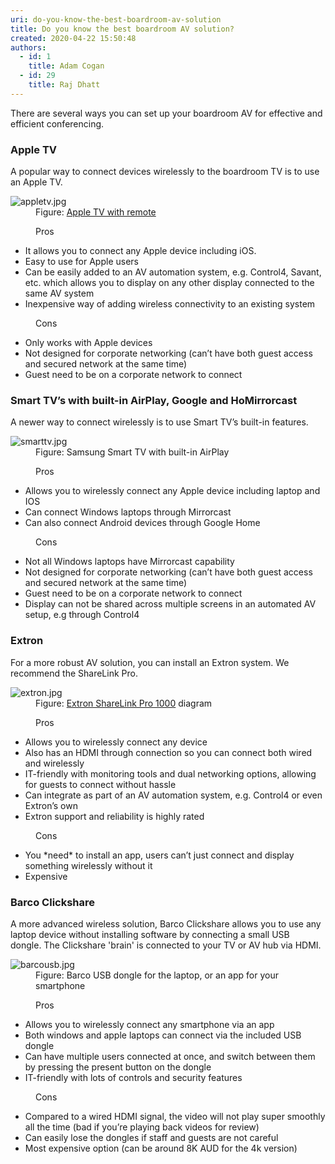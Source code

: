 ```yaml
---
uri: do-you-know-the-best-boardroom-av-solution
title: Do you know the best boardroom AV solution?
created: 2020-04-22 15:50:48
authors:
  - id: 1
    title: Adam Cogan
  - id: 29
    title: Raj Dhatt
---
```





<span class='intro'> There are several ways you can set up your boardroom AV for effective and efficient conferencing.<br> </span>

<h3 class="ssw15-rteElement-H3">​Apple TV​​<br></h3><p>A popular way to connect devices wirelessly to the boardroom TV is to use an Apple TV.</p><dl class="image"><dt>
      <img src="/PublishingImages/appletv.jpg" alt="appletv.jpg" />
   </dt><dd>Figure&#58; <a href="https&#58;//www.apple.com/au/apple-tv-4k/">Apple TV with remote</a></dd></dl><dd class="ssw15-rteElement-FigureGood">Pros​<br></dd><p></p><ul><li>It allows you to connect any Apple device including iOS.&#160;</li><li>Easy to use for Apple users</li><li>Can be easily added to an AV automation system, e.g. Control4, Savant, etc. which allows you to display on any other display connected to the same AV system</li><li>Inexpensive way of adding wireless connectivity to an existing system</li></ul><dd class="ssw15-rteElement-FigureBad">Co​​ns</dd><ul><li>Only works with Apple devices</li><li>Not designed for corporate networking (can’t have both guest access and secured network at the same time)</li><li>Guest need to be on a corporate network to connect</li></ul><h3 class="ssw15-rteElement-H3">Smart TV’s with built-in AirPlay, Google and HoMirrorcast</h3>A newer way to connect wirelessly is to use Smart TV’s built-in features.<dl class="image"><dt>
         <img src="/PublishingImages/smarttv.jpg" alt="smarttv.jpg" />
      </dt><dd>Figure&#58; Samsung Smart TV with built-in AirPlay</dd></dl><dd class="ssw15-rteElement-FigureGood">Pros<br></dd><ul><li>Allows you to wirelessly connect any Apple device including laptop and IOS</li><li>Can connect Windows laptops through Mirrorcast</li><li>Can also connect Android devices through Google Home</li></ul><dd class="ssw15-rteElement-FigureBad">Cons<br></dd><ul><li>Not all Windows laptops have Mirrorcast capability</li><li>Not designed for corporate networking (can’t have both guest access and secured network at the same time)</li><li>Guest need to be on a corporate network to connect</li><li>Display can not be shared across multiple screens in an automated AV setup, e.g through Control4</li></ul><h3 class="ssw15-rteElement-H3">Extron​<br></h3><p>For a more robust AV solution, you can install an Extron system. We recommend the ShareLink Pro.</p><dl class="image"><dt>
      <img src="/PublishingImages/extron.jpg" alt="extron.jpg" />
   </dt><dd>Figure&#58; <a href="https&#58;//www.extron.com/article/sharelinkproad">Extron ShareLink Pro 1000​</a> diagram</dd></dl><dd class="ssw15-rteElement-FigureGood">Pros​<br></dd><ul><li>Allows you to wirelessly connect any device</li><li>Also has an HDMI through connection so you can connect both wired and wirelessly</li><li>IT-friendly with monitoring tools and dual networking options, allowing for guests to connect without hassle</li><li>Can integrate as part of an AV automation system, e.g. Control4 or even Extron’s own&#160;</li><li>Extron support and reliability is highly rated</li></ul><dd class="ssw15-rteElement-FigureBad">Cons<br></dd><ul><li>You *need* to install an app, users can’t just connect and display something wirelessly without it</li><li>Expensive<br></li></ul><h3 class="ssw15-rteElement-H3">Barco Clickshare​<br></h3><p>A more advanced wireless solution, Barco Clickshare allows you to use any laptop device without installing software by connecting a small USB dongle.&#160;The Clickshare 'brain'&#160;is connected to your TV or AV hub via HDMI.&#160;</p><dl class="image"><dt>
      <img src="/PublishingImages/barcousb.jpg" alt="barcousb.jpg" />
   </dt><dd>Figure&#58; Barco USB dongle for the laptop, or an app for your smartphone<br></dd></dl><dd class="ssw15-rteElement-FigureGood">Pros​<br></dd><ul><li>Allows you to wirelessly connect any smartphone via an app</li><li>Both windows and apple laptops can connect via the included USB dongle</li><li>Can have multiple users connected at once, and switch between them by pressing the present button on the dongle</li><li>IT-friendly with lots of controls and security features</li></ul><dd class="ssw15-rteElement-FigureBad">Cons​<br></dd><ul><li>Compared to a wired HDMI signal, the video will not play super smoothly all the time (bad if you’re playing back videos for review)</li><li>Can easily lose the dongles if staff and guests are not careful</li><li>Most expensive option (can be around 8K AUD for the 4k version)​<br></li></ul><p></p>


